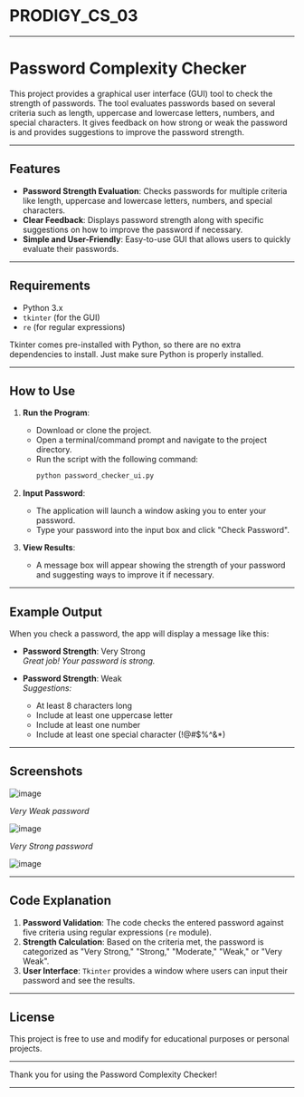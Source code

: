 # PRODIGY_CS_03

---

# Password Complexity Checker

This project provides a graphical user interface (GUI) tool to check the strength of passwords. The tool evaluates passwords based on several criteria such as length, uppercase and lowercase letters, numbers, and special characters. It gives feedback on how strong or weak the password is and provides suggestions to improve the password strength.

---

## Features

- **Password Strength Evaluation**: Checks passwords for multiple criteria like length, uppercase and lowercase letters, numbers, and special characters.
- **Clear Feedback**: Displays password strength along with specific suggestions on how to improve the password if necessary.
- **Simple and User-Friendly**: Easy-to-use GUI that allows users to quickly evaluate their passwords.

---

## Requirements

- Python 3.x
- `tkinter` (for the GUI)
- `re` (for regular expressions)

Tkinter comes pre-installed with Python, so there are no extra dependencies to install. Just make sure Python is properly installed.

---

## How to Use

1. **Run the Program**:
   - Download or clone the project.
   - Open a terminal/command prompt and navigate to the project directory.
   - Run the script with the following command:
     ```bash
     python password_checker_ui.py
     ```

2. **Input Password**:
   - The application will launch a window asking you to enter your password.
   - Type your password into the input box and click "Check Password".

3. **View Results**:
   - A message box will appear showing the strength of your password and suggesting ways to improve it if necessary.

---

## Example Output

When you check a password, the app will display a message like this:

- **Password Strength**: Very Strong  
  *Great job! Your password is strong.*

- **Password Strength**: Weak  
  *Suggestions:*
  - At least 8 characters long
  - Include at least one uppercase letter
  - Include at least one number
  - Include at least one special character (!@#$%^&*)

---

## Screenshots
![image](https://github.com/user-attachments/assets/157a3efb-4a94-41ca-8048-a3e0c5060179)

*Very Weak password*

![image](https://github.com/user-attachments/assets/1084e6eb-891f-4713-9bfa-42b1a814e0a0)

*Very Strong password*

![image](https://github.com/user-attachments/assets/664969cc-59df-47cd-aa84-e7524e2941a7)

---

## Code Explanation

1. **Password Validation**: The code checks the entered password against five criteria using regular expressions (`re` module).
2. **Strength Calculation**: Based on the criteria met, the password is categorized as "Very Strong," "Strong," "Moderate," "Weak," or "Very Weak".
3. **User Interface**: `Tkinter` provides a window where users can input their password and see the results.

---

## License

This project is free to use and modify for educational purposes or personal projects.

---

Thank you for using the Password Complexity Checker!

---
